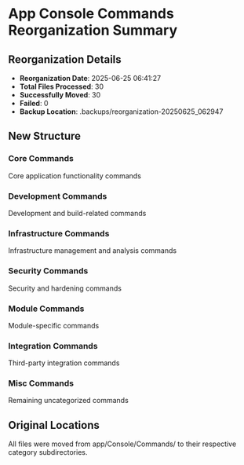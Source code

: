 # App Console Commands Reorganization Summary

## Reorganization Details

- **Reorganization Date**: 2025-06-25 06:41:27
- **Total Files Processed**: 30
- **Successfully Moved**: 30
- **Failed**: 0
- **Backup Location**: .backups/reorganization-20250625_062947

## New Structure

### Core Commands
Core application functionality commands

### Development Commands
Development and build-related commands

### Infrastructure Commands
Infrastructure management and analysis commands

### Security Commands
Security and hardening commands

### Module Commands
Module-specific commands

### Integration Commands
Third-party integration commands

### Misc Commands
Remaining uncategorized commands

## Original Locations

All files were moved from app/Console/Commands/ to their respective category subdirectories.
